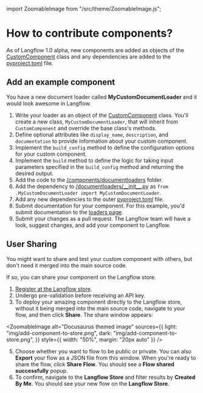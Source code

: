 import ZoomableImage from "/src/theme/ZoomableImage.js";

# How to contribute components?

As of Langflow 1.0 alpha, new components are added as objects of the [CustomComponent](https://github.com/langflow-ai/langflow/blob/dev/src/backend/base/langflow/interface/custom/custom_component/custom_component.py) class and any dependencies are added to the [pyproject.toml](https://github.com/langflow-ai/langflow/blob/dev/pyproject.toml#L27) file.

## Add an example component

You have a new document loader called **MyCustomDocumentLoader** and it would look awesome in Langflow.

1. Write your loader as an object of the [CustomComponent](https://github.com/langflow-ai/langflow/blob/dev/src/backend/base/langflow/interface/custom/custom_component/custom_component.py) class. You'll create a new class, `MyCustomDocumentLoader`, that will inherit from `CustomComponent` and override the base class's methods.
2. Define optional attributes like `display_name`, `description`, and `documentation` to provide information about your custom component.
3. Implement the `build_config` method to define the configuration options for your custom component.
4. Implement the `build` method to define the logic for taking input parameters specified in the `build_config` method and returning the desired output.
5. Add the code to the [/components/documentloaders](https://github.com/langflow-ai/langflow/tree/dev/src/backend/base/langflow/components) folder.
6. Add the dependency to [/documentloaders/\_\_init\_\_.py](https://github.com/langflow-ai/langflow/blob/dev/src/backend/base/langflow/components/documentloaders/__init__.py) as `from .MyCustomDocumentLoader import MyCustomDocumentLoader`.
7. Add any new dependencies to the outer [pyproject.toml](https://github.com/langflow-ai/langflow/blob/dev/pyproject.toml#L27) file.
8. Submit documentation for your component. For this example, you'd submit documentation to the [loaders page](https://github.com/langflow-ai/langflow/blob/dev/docs/docs/components/loaders.mdx).
9. Submit your changes as a pull request. The Langflow team will have a look, suggest changes, and add your component to Langflow.

## User Sharing

You might want to share and test your custom component with others, but don't need it merged into the main source code.

If so, you can share your component on the Langflow store.

1. [Register at the Langflow store](https://www.langflow.store/login/).
2. Undergo pre-validation before receiving an API key.
3. To deploy your amazing component directly to the Langflow store, without it being merged into the main source code, navigate to your flow, and then click **Share**.
   The share window appears:

<ZoomableImage
alt="Docusaurus themed image"
sources={{
    light: "img/add-component-to-store.png",
    dark: "img/add-component-to-store.png",
  }}
style={{ width: "50%", margin: "20px auto" }}
/>

5. Choose whether you want to flow to be public or private.
   You can also **Export** your flow as a JSON file from this window.
   When you're ready to share the flow, click **Share Flow**.
   You should see a **Flow shared successfully** popup.
6. To confirm, navigate to the **Langflow Store** and filter results by **Created By Me**. You should see your new flow on the **Langflow Store**.
